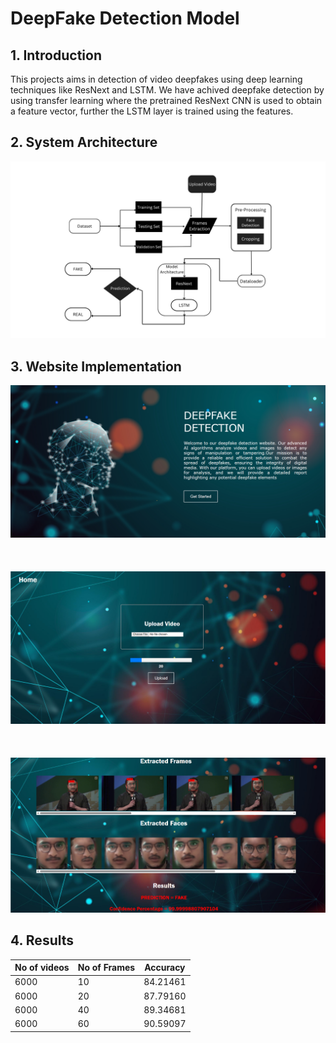 # DeepFake Detection Model

## 1. Introduction
This projects aims in detection of video deepfakes using deep learning techniques like ResNext and LSTM. We have achived deepfake detection by using transfer learning where the pretrained ResNext CNN is used to obtain a feature vector, further the LSTM layer is trained using the features.

## 2. System Architecture
<p align="center">
  <img src="detailed.png"/>
</p>

## 3. Website Implementation
![](/website_screenshots/deepLanding.png)
<br><br><br><br>
![](/website_screenshots/upload.png)
<br><br><br><br>
![](/website_screenshots/result.png)

## 4. Results

| No of videos | No of Frames | Accuracy |
|--------------|--------------|----------|
|6000 |10 |84.21461|
|6000 |20 |87.79160|
|6000| 40 |89.34681|
|6000| 60 |90.59097 |

